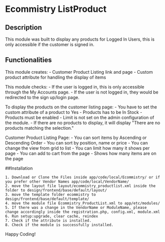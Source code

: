 # Ecommistry ListProduct

## Description
This module was built to display any products for Logged In Users, this is only accessible if the customer is signed in.

## Functionalities

This module creates:
	- Customer Product Listing link and page
	- Custom product attribute for handling the display of items

This module checks:
	- If the user is logged in, this is only accessible through the My Accounts page.
	- If the user is not logged in, they would be redirected to the sign up/login page.

To display the products on the customer listing page:
	- You have to set the custom attribute of a product to Yes
	- Products has to be In Stock
	- Products must be enabled
	- Limit is not set on the admin configuration of the module.
	- If there are no products to display, it will display "There are no products matching the selection."

Customer Product Listing Page:
	- You can sort items by Ascending or Descending Order
	- You can sort by position, name or price
	- You can change the view from grid to list
	- You can limit how many it shows per page
	- You can add to cart from the page
	- Shows how many items are on the page

##Installation

	1. Download or Clone the Files inside app/code/local/Ecommistry/ or if you prefer other Vendor Names app/code/local/VendorName/
	2. move the layout file layout/ecommistry_productlist.xml inside the folder to design/frontend/base/default/layout/
	3. move the template folder ecommistry to design/frontend/base/default/template/
	4. move the module file Ecommistry_ProductList.xml to app/etc/modules/
	5. If there was a change in the VendorName or ModuleName, please change accordingly inside the registration.php, config.xml, module.xml
	6. Run setup:upgrade, clear cache, reindex
	7. Check if the attribute is installed.
	8. Check if the module is successfully installed.

Happy Coding!



